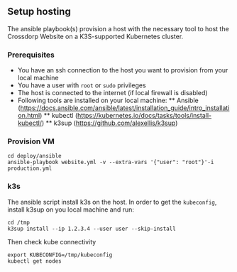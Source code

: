 ## Setup hosting

The ansible playbook(s) provision a host with the necessary tool to host the Crossdorp Website on a K3S-supported Kubernetes cluster.

### Prerequisites
* You have an ssh connection to the host you want to provision from your local machine
* You have a user with `root` or `sudo` privileges
* The host is connected to the internet (if local firewall is disabled)
* Following tools are installed on your local machine:
** Ansible (https://docs.ansible.com/ansible/latest/installation_guide/intro_installation.html)
** kubectl (https://kubernetes.io/docs/tasks/tools/install-kubectl/)
** k3sup (https://github.com/alexellis/k3sup)

### Provision VM
```
cd deploy/ansible
ansible-playbook website.yml -v --extra-vars '{"user": "root"}'-i production.yml
```

### k3s
The ansible script install k3s on the host. In order to get the `kubeconfig`, install k3sup on you local machine and run:
```
cd /tmp
k3sup install --ip 1.2.3.4 --user user --skip-install
```
Then check kube connectivity
```
export KUBECONFIG=/tmp/kubeconfig
kubectl get nodes
```